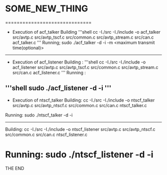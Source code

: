 # SOME_NEW_THING
==============================
* Execution of acf_talker
Building 
'''shell
cc -I./src -I./include -o acf_talker src/avtp.c src/avtp_tscf.c src/common.c src/avtp_stream.c src/can.c acf_talker.c
'''
Running; 
sudo ./acf_talker -d <destination mac> -i <interface name> -m <maximum transmit time(optional)>
-------------------------------------------------------------------------------------------------
* Execution of acf_listener
Building : 
'''shell
cc -I./src -I./include -o acf_listener src/avtp.c src/avtp_tscf.c src/common.c src/avtp_stream.c src/can.c acf_listener.c
'''
Running : 

 '''shell
sudo ./acf_listener -d <source mac> -i <interface name> 
'''
----
* Execution of ntscf_talker 
Building: 
cc -I./src -I./include -o ntscf_talker src/avtp.c src/avtp_ntscf.c src/common.c src/can.c ntscf_talker.c

Running: 
sudo ./ntscf_talker -d <destination mac> -i <interface name>

---------------------------------------------------------------------
Building: 
cc -I./src -I./include -o ntscf_listener src/avtp.c src/avtp_ntscf.c src/common.c src/can.c ntscf_listener.c

Running: 
sudo ./ntscf_listener -d <source mac> -i <interface name>
================================================================
 
THE END
